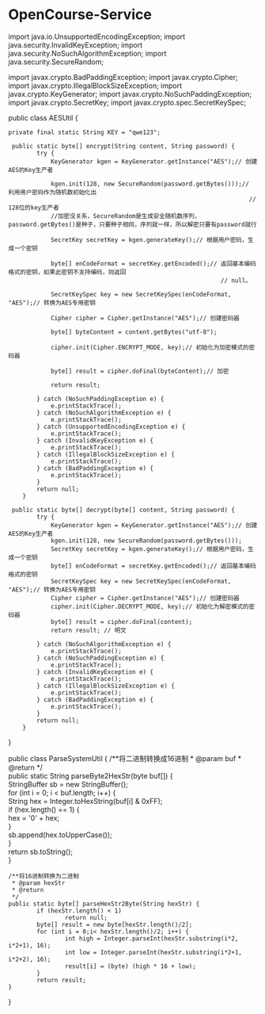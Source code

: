 # OpenCourse-Service
import java.io.UnsupportedEncodingException;
import java.security.InvalidKeyException;
import java.security.NoSuchAlgorithmException;
import java.security.SecureRandom;

import javax.crypto.BadPaddingException;
import javax.crypto.Cipher;
import javax.crypto.IllegalBlockSizeException;
import javax.crypto.KeyGenerator;
import javax.crypto.NoSuchPaddingException;
import javax.crypto.SecretKey;
import javax.crypto.spec.SecretKeySpec;

public class AESUtil {
	
	private final static String KEY = "qwe123";

	 public static byte[] encrypt(String content, String password) {
	        try {
	            KeyGenerator kgen = KeyGenerator.getInstance("AES");// 创建AES的Key生产者

	            kgen.init(128, new SecureRandom(password.getBytes()));// 利用用户密码作为随机数初始化出
	                                                                    // 128位的key生产者
	            //加密没关系，SecureRandom是生成安全随机数序列，password.getBytes()是种子，只要种子相同，序列就一样，所以解密只要有password就行

	            SecretKey secretKey = kgen.generateKey();// 根据用户密码，生成一个密钥

	            byte[] enCodeFormat = secretKey.getEncoded();// 返回基本编码格式的密钥，如果此密钥不支持编码，则返回
	                                                            // null。

	            SecretKeySpec key = new SecretKeySpec(enCodeFormat, "AES");// 转换为AES专用密钥

	            Cipher cipher = Cipher.getInstance("AES");// 创建密码器

	            byte[] byteContent = content.getBytes("utf-8");

	            cipher.init(Cipher.ENCRYPT_MODE, key);// 初始化为加密模式的密码器

	            byte[] result = cipher.doFinal(byteContent);// 加密

	            return result;

	        } catch (NoSuchPaddingException e) {
	            e.printStackTrace();
	        } catch (NoSuchAlgorithmException e) {
	            e.printStackTrace();
	        } catch (UnsupportedEncodingException e) {
	            e.printStackTrace();
	        } catch (InvalidKeyException e) {
	            e.printStackTrace();
	        } catch (IllegalBlockSizeException e) {
	            e.printStackTrace();
	        } catch (BadPaddingException e) {
	            e.printStackTrace();
	        }
	        return null;
	    }
	 
	 public static byte[] decrypt(byte[] content, String password) {
	        try {
	            KeyGenerator kgen = KeyGenerator.getInstance("AES");// 创建AES的Key生产者
	            kgen.init(128, new SecureRandom(password.getBytes()));
	            SecretKey secretKey = kgen.generateKey();// 根据用户密码，生成一个密钥
	            byte[] enCodeFormat = secretKey.getEncoded();// 返回基本编码格式的密钥
	            SecretKeySpec key = new SecretKeySpec(enCodeFormat, "AES");// 转换为AES专用密钥
	            Cipher cipher = Cipher.getInstance("AES");// 创建密码器
	            cipher.init(Cipher.DECRYPT_MODE, key);// 初始化为解密模式的密码器
	            byte[] result = cipher.doFinal(content);  
	            return result; // 明文   
	            
	        } catch (NoSuchAlgorithmException e) {
	            e.printStackTrace();
	        } catch (NoSuchPaddingException e) {
	            e.printStackTrace();
	        } catch (InvalidKeyException e) {
	            e.printStackTrace();
	        } catch (IllegalBlockSizeException e) {
	            e.printStackTrace();
	        } catch (BadPaddingException e) {
	            e.printStackTrace();
	        }
	        return null;
	    }
}


public class ParseSystemUtil {
	/**将二进制转换成16进制 
     * @param buf 
     * @return 
     */  
    public static String parseByte2HexStr(byte buf[]) {  
            StringBuffer sb = new StringBuffer();  
            for (int i = 0; i < buf.length; i++) {  
                    String hex = Integer.toHexString(buf[i] & 0xFF);  
                    if (hex.length() == 1) {  
                            hex = '0' + hex;  
                    }  
                    sb.append(hex.toUpperCase());  
            }  
            return sb.toString();  
    } 
    
    /**将16进制转换为二进制 
     * @param hexStr 
     * @return 
     */  
    public static byte[] parseHexStr2Byte(String hexStr) {  
            if (hexStr.length() < 1)  
                    return null;  
            byte[] result = new byte[hexStr.length()/2];  
            for (int i = 0;i< hexStr.length()/2; i++) {  
                    int high = Integer.parseInt(hexStr.substring(i*2, i*2+1), 16);  
                    int low = Integer.parseInt(hexStr.substring(i*2+1, i*2+2), 16);  
                    result[i] = (byte) (high * 16 + low);  
            }  
            return result;  
    }
}
